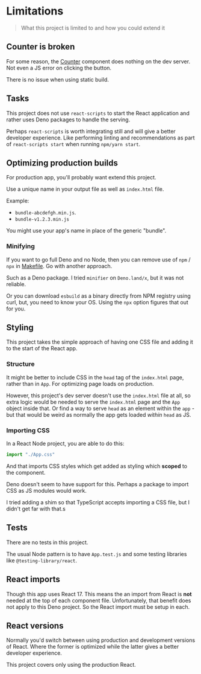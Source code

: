 # Limitations
> What this project is limited to and how you could extend it


## Counter is broken

For some reason, the [Counter](/src/components/Counter.tsx) component does nothing on the dev server. Not even a JS error on clicking the button.

There is no issue when using static build.


## Tasks

This project does not use `react-scripts` to start the React application and rather uses Deno packages to handle the serving.

Perhaps `react-scripts` is worth integrating still and will give a better developer experience. Like performing linting and recommendations as part of `react-scripts start` when running `npm/yarn start`.


## Optimizing production builds

For production app, you'll probably want extend this project.

Use a unique name in your output file as well as `index.html` file.

Example:

- `bundle-abcdefgh.min.js`.
- `bundle-v1.2.3.min.js`

You might use your app's name in place of the generic "bundle".

### Minifying

If you want to go full Deno and no Node, then you can remove use of `npm` / `npx` in [Makefile](/Makefile). Go with another approach.

Such as a Deno package. I tried `minifier` on `Deno.land/x`, but it was not reliable.

Or you can download `esbuild` as a binary directly from NPM registry using curl, but, you need to know your OS. Using the `npx` option figures that out for you.


## Styling

This project takes the simple approach of having one CSS file and adding it to the start of the React app.

### Structure

It might be better to include CSS in the `head` tag of the `index.html` page, rather than in `App`. For optimizing page loads on production.

However, this project's dev server doesn't use the `index.html` file at all, so extra logic would be needed to serve the `index.html` page and the `App` object inside that. Or find a way to serve `head` as an element within the `app` - but that would be weird as normally the app gets loaded _within_ `head` as JS.

### Importing CSS

In a React Node project, you are able to do this:

```javascript
import "./App.css"
```

And that imports CSS styles which get added as styling which **scoped** to the component.

Deno doesn't seem to have support for this. Perhaps a package to import CSS as JS modules would work.

I tried adding a shim so that TypeScript accepts importing a CSS file, but I didn't get far with that.s


## Tests

There are no tests in this project.

The usual Node pattern is to have `App.test.js` and some testing libraries like `@testing-library/react`.


## React imports

Though this app uses React 17. This means the an import from React is **not** needed at the top of each component file. Unfortunately, that benefit does not apply to this Deno project. So the React import must be setup in each.


## React versions

Normally you'd switch between using production and development versions of React. Where the former is optimized while the latter gives a better developer experience.

This project covers only using the production React.
